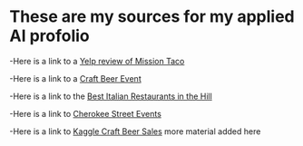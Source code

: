 # These are my sources for my applied AI profolio

-Here is a link to a [Yelp review of Mission Taco](https://www.yelp.com/biz/mission-taco-joint-delmar-loop-st-louis-2?hrid=DuCAbGOigNc0K0nhHmqpAQ)

-Here is a link to a [Craft Beer Event](https://missouribeerfestival.com/)

-Here is a link to the [Best Italian Restaurants in the Hill](https://stlouisrestaurantreview.com/best-italian-restaurants-on-the-hill-st-louis-mo/)

-Here is a link to [Cherokee Street Events](https://cherokeestreet.com/events)

-Here is a link to [Kaggle Craft Beer Sales](https://www.kaggle.com/datasets/podsyp/sales-in-craft-beer-bar)
more material added here
